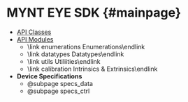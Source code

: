 # MYNT EYE SDK {#mainpage}

* <a class="el" href="annotated.html">API Classes</a>
* <a class="el" href="modules.html">API Modules</a>
  * \link enumerations Enumerations\endlink
  * \link datatypes Datatypes\endlink
  * \link utils Utiliities\endlink
  * \link calibration Intrinsics & Extrinsics\endlink
* <span style="font-weight:bold">Device Specifications</span>
  * @subpage specs_data
  * @subpage specs_ctrl
